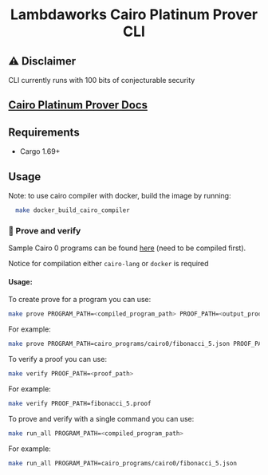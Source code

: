 <div align="center">

# Lambdaworks Cairo Platinum Prover CLI

</div>

## ⚠️ Disclaimer

CLI currently runs with 100 bits of conjecturable security

## [Cairo Platinum Prover Docs](<[lambdaclass.github.io/lambdaworks/](https://github.com/lambdaclass/lambdaworks/blob/main/provers/cairo/README.md)>)

## Requirements

- Cargo 1.69+

## Usage

Note: to use cairo compiler with docker, build the image by running:

```bash
  make docker_build_cairo_compiler
```

### 🚀 Prove and verify

Sample Cairo 0 programs can be found [here](https://github.com/lambdaclass/lambdaworks/tree/main/provers/cairo/cairo_programs/cairo0) (need to be compiled first).

Notice for compilation either `cairo-lang` or `docker` is required

#### Usage:

To create prove for a program you can use:

```bash
make prove PROGRAM_PATH=<compiled_program_path> PROOF_PATH=<output_proof_path>
```

For example:

```bash
make prove PROGRAM_PATH=cairo_programs/cairo0/fibonacci_5.json PROOF_PATH=program_proof.proof
```

To verify a proof you can use:

```bash
make verify PROOF_PATH=<proof_path>
```

For example:

```bash
make verify PROOF_PATH=fibonacci_5.proof
```

To prove and verify with a single command you can use:

```bash
make run_all PROGRAM_PATH=<compiled_program_path>
```

For example:

```bash
make run_all PROGRAM_PATH=cairo_programs/cairo0/fibonacci_5.json
```

